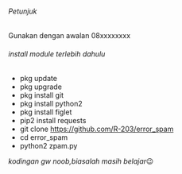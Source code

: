 ###### Petunjuk
  Gunakan dengan awalan 08xxxxxxxx
###### install module terlebih dahulu
* pkg update
* pkg upgrade
* pkg install git
* pkg install python2
* pkg install figlet
* pip2 install requests
* git clone https://github.com/R-203/error_spam
* cd error_spam
* python2 zpam.py

*kodingan gw noob,biasalah masih belajar*:wink:
